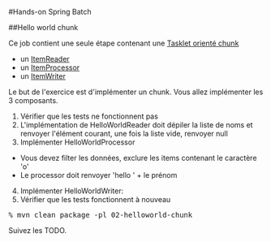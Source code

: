 #Hands-on Spring Batch

##Hello world chunk

Ce job contient une seule étape contenant une [Tasklet orienté chunk](http://static.springsource.org/spring-batch/reference/html-single/index.html#chunkOrientedProcessing)

* un [ItemReader](http://static.springsource.org/spring-batch/apidocs/org/springframework/batch/item/ItemReader.html)
* un [ItemProcessor](http://static.springsource.org/spring-batch/apidocs/org/springframework/batch/item/ItemProcessor.html)
* un [ItemWriter](http://static.springsource.org/spring-batch/apidocs/org/springframework/batch/item/ItemWriter.html)

Le but de l'exercice est d'implémenter un chunk.
Vous allez implémenter les 3 composants.

1. Vérifier que les tests ne fonctionnent pas
2. L'implémentation de HelloWorldReader doit dépiler la liste de noms et renvoyer l'élément courant, une fois la liste vide, renvoyer null 
3. Implémenter HelloWorldProcessor
* Vous devez filter les données, exclure les items contenant le caractère 'o'
* Le processor doit renvoyer 'hello ' + le prénom
4. Implémenter HelloWorldWriter:
5. Vérifier que les tests fonctionnent à nouveau

<pre class="terminal">
% mvn clean package -pl 02-helloworld-chunk
</pre>

Suivez les TODO.

